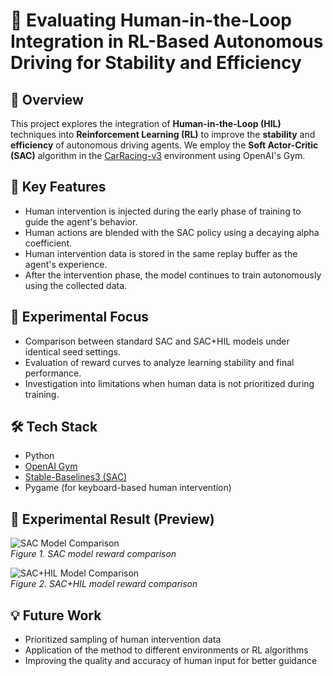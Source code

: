 # 🚗 Evaluating Human-in-the-Loop Integration in RL-Based Autonomous Driving for Stability and Efficiency

## 📌 Overview
This project explores the integration of **Human-in-the-Loop (HIL)** techniques into **Reinforcement Learning (RL)** to improve the **stability** and **efficiency** of autonomous driving agents. We employ the **Soft Actor-Critic (SAC)** algorithm in the [CarRacing-v3](https://www.gymlibrary.dev/environments/box2d/car_racing/) environment using OpenAI's Gym.

## 🧠 Key Features
- Human intervention is injected during the early phase of training to guide the agent's behavior.
- Human actions are blended with the SAC policy using a decaying alpha coefficient.
- Human intervention data is stored in the same replay buffer as the agent's experience.
- After the intervention phase, the model continues to train autonomously using the collected data.

## 🧪 Experimental Focus
- Comparison between standard SAC and SAC+HIL models under identical seed settings.
- Evaluation of reward curves to analyze learning stability and final performance.
- Investigation into limitations when human data is not prioritized during training.

## 🛠️ Tech Stack
- Python
- [OpenAI Gym](https://github.com/openai/gym)
- [Stable-Baselines3 (SAC)](https://github.com/DLR-RM/stable-baselines3)
- Pygame (for keyboard-based human intervention)

## 🧪 Experimental Result (Preview)
![SAC Model Comparison](./graph/sac_comparison.png)  
*Figure 1. SAC model reward comparison*

![SAC+HIL Model Comparison](./graph/sac_hil_comparison.png)  
*Figure 2. SAC+HIL model reward comparison*


## 💡 Future Work
- Prioritized sampling of human intervention data
- Application of the method to different environments or RL algorithms
- Improving the quality and accuracy of human input for better guidance
